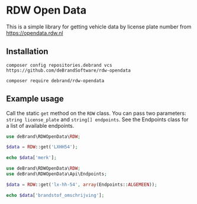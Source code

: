 # RDW Open Data

This is a simple library for getting vehicle data by license plate number from https://opendata.rdw.nl

## Installation

`composer config repositories.debrand vcs https://github.com/deBrandSoftware/rdw-opendata`

`composer require debrand/rdw-opendata`

## Example usage

Call the static `get` method on the `RDW` class. You can pass two parameters: `string license_plate` and `string[] endpoints`.
See the Endpoints class for a list of available endpoints.

```php
use deBrand\RDWOpenData\RDW;

$data = RDW::get('LXHH54');

echo $data['merk'];
```

```php
use deBrand\RDWOpenData\RDW;
use deBrand\RDWOpenData\Api\Endpoints;

$data = RDW::get('lx-hh-54', array(Endpoints::ALGEMEEN));

echo $data['brandstof_omschrijving'];
```
